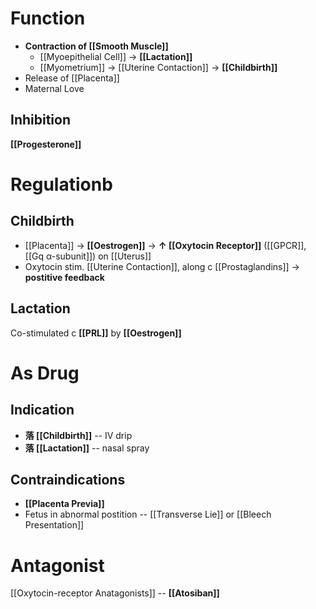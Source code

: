 # Function
- **Contraction of [[Smooth Muscle]]**
	- [[Myoepithelial Cell]] → **[[Lactation]]**
	- [[Myometrium]] → [[Uterine Contaction]] → **[[Childbirth]]**
- Release of [[Placenta]]
- Maternal Love

## Inhibition
**[[Progesterone]]**

# Regulationb
## Childbirth
- [[Placenta]] → **[[Oestrogen]]** → **↑ [[Oxytocin Receptor]]** ([[GPCR]], [[Gq α-subunit]]) on [[Uterus]]
- Oxytocin stim. [[Uterine Contaction]], along c [[Prostaglandins]] → **postitive feedback**

## Lactation
Co-stimulated c **[[PRL]]** by **[[Oestrogen]]**

# As Drug
## Indication
- **落 [[Childbirth]]** -- IV drip
- **落 [[Lactation]]** -- nasal spray

## Contraindications
- **[[Placenta Previa]]**
- Fetus in abnormal postition -- [[Transverse Lie]] or [[Bleech Presentation]]

# Antagonist
[[Oxytocin-receptor Anatagonists]] -- **[[Atosiban]]**